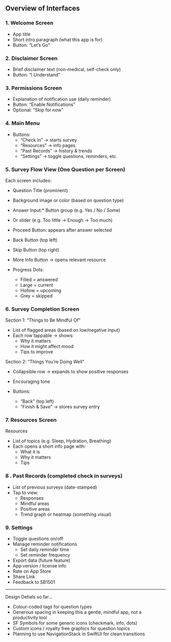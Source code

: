 ## Overview of Interfaces

### 1. Welcome Screen

* App title
* Short intro paragraph (what this app is for)
* Button: “Let’s Go”

### 2. Disclaimer Screen

* Brief disclaimer text (non-medical, self-check only)
* Button: “I Understand”


### 3. Permissions Screen

* Explanation of notification use (daily reminder)
* Button: “Enable Notifications”
* Optional: “Skip for now”


### 4. Main Menu

* Buttons:
  * “Check In” → starts survey
  * “Resources” → info pages
  * “Past Records” → history & trends
  * “Settings” → toggle questions, reminders, etc.


### 5. Survey Flow View (One Question per Screen)

Each screen includes:

* Question Title (prominent)
* Background image or color (based on question type)
* Answer Input:* Button group (e.g. Yes / No / Some)
* Or slider (e.g. Too little → Enough → Too much)

* Proceed Button: appears after answer selected
* Back Button (top left)
* Skip Button (top right)
* More Info Button → opens relevant resource
* Progress Dots:
  * Filled = answered
  * Large = current
  * Hollow = upcoming
  * Grey = skipped


### 6. Survey Completion Screen

Section 1: “Things to Be Mindful Of”
* List of flagged areas (based on low/negative input)
* Each row tappable → shows:
  * Why it matters
  * How it might affect mood
  * Tips to improve


Section 2: “Things You’re Doing Well” 
* Collapsible row → expands to show positive responses
* Encouraging tone

* Buttons:
  * “Back” (top left)
  * “Finish & Save” → stores survey entry

### 7. Resources Screen

Resources

* List of topics (e.g. Sleep, Hydration, Breathing)
* Each opens a short info page with:
  * What it is
  * Why it matters
  * Tips



### 8 . Past Records (completed check in surveys)
* List of previous surveys (date-stamped)
* Tap to view:
  * Responses
  * Mindful areas
  * Positive areas
  * Trend graph or heatmap (something visual)


### 9. Settings

* Toggle questions on/off
* Manage reminder notifications
  * Set daily reminder time
  * Set reminder frequency
* Export data (future feature)
* App version / license info
* Rate on App Store
* Share Link
* Feedback to SB1501

---

Design Detials so far...
* Colour-coded tags for question types
* Generous spacing in keeping this a gentle, mindful app, not a productivity tool
* SF Symbols for some generic icons (checkmark, info, dots)
* Custom icons / royalty free graphics for question topics 
* Planning to use NavigationStack in SwiftUI for clean transitions
